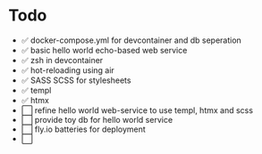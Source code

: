 # Todo

- ✅ docker-compose.yml for devcontainer and db seperation
- ✅ basic hello world echo-based web service
- ✅ zsh in devcontainer
- ✅ hot-reloading using air
- ✅ SASS SCSS for stylesheets
- ✅ templ
- ✅ htmx
- ⬜ refine hello world web-service to use templ, htmx and scss
- ⬜ provide toy db for hello world service
- ⬜ fly.io batteries for deployment
- ⬜
